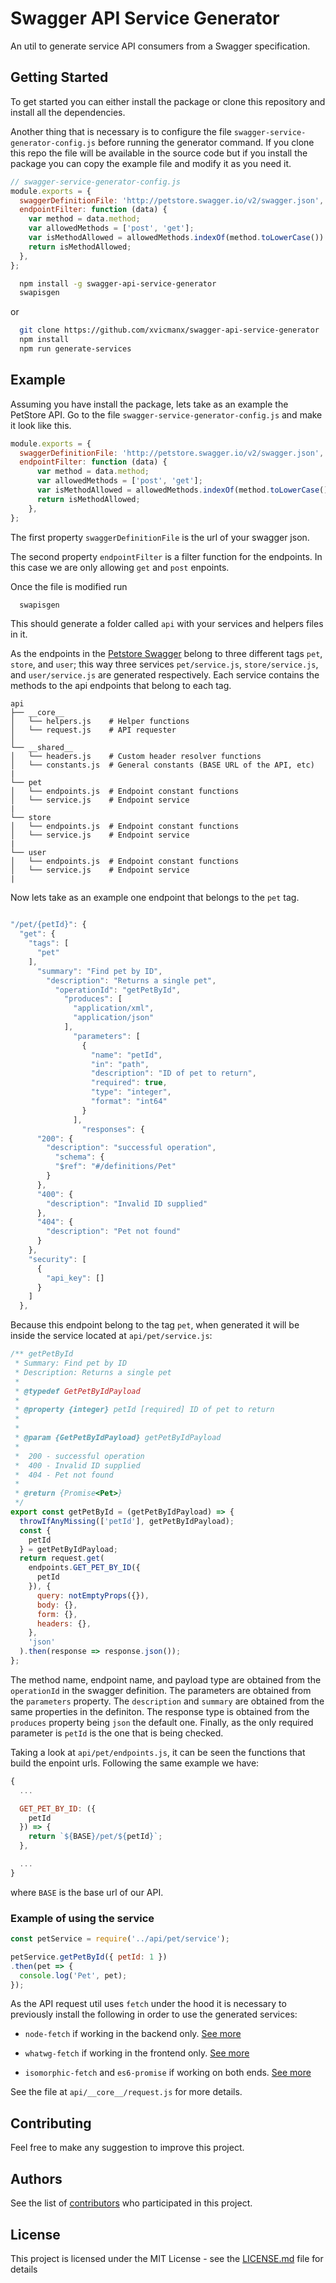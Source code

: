 # Swagger API Service Generator

An util to generate service API consumers from a Swagger specification.

## Getting Started

To get started you can either install the package or clone this repository and install all the dependencies.

Another thing that is necessary is to configure the file `swagger-service-generator-config.js` before running the generator command.
If you clone this repo the file will be available in the source code but if you
install the package you can copy the example file and modify it as you need it.

```js
// swagger-service-generator-config.js
module.exports = {
  swaggerDefinitionFile: 'http://petstore.swagger.io/v2/swagger.json',
  endpointFilter: function (data) {
    var method = data.method;
    var allowedMethods = ['post', 'get'];
    var isMethodAllowed = allowedMethods.indexOf(method.toLowerCase()) >= 0;
    return isMethodAllowed;
  },
};
```

```bash
  npm install -g swagger-api-service-generator
  swapisgen
```
 
 or

```bash
  git clone https://github.com/xvicmanx/swagger-api-service-generator
  npm install
  npm run generate-services
```


## Example

Assuming you have install the package, lets take as an example the PetStore API.
Go to the file
`swagger-service-generator-config.js`
and make it look like this.

 

```js
module.exports = {
  swaggerDefinitionFile: 'http://petstore.swagger.io/v2/swagger.json',
  endpointFilter: function (data) {
      var method = data.method;
      var allowedMethods = ['post', 'get'];
      var isMethodAllowed = allowedMethods.indexOf(method.toLowerCase()) >= 0;
      return isMethodAllowed;
    },
};

```

The first property `swaggerDefinitionFile` is the url of your swagger json.

The second property `endpointFilter` is a filter function for the endpoints. In this case we are only allowing `get` and `post` enpoints.

Once the file is modified run

```bash
  swapisgen
```
This should generate a folder called `api` with your services and helpers files in it.

As the endpoints in the [Petstore Swagger](http://petstore.swagger.io/v2/swagger.json) belong to three different tags `pet`, `store`, and `user`; this way three services `pet/service.js`, `store/service.js`, and `user/service.js` are generated respectively. Each service contains the methods to the api endpoints that belong to each tag.

```
api
├── __core__
│   └── helpers.js    # Helper functions
│   └── request.js    # API requester
│ 
└── __shared__
│   └── headers.js    # Custom header resolver functions
│   └── constants.js  # General constants (BASE URL of the API, etc)
|
└── pet
│   └── endpoints.js  # Endpoint constant functions
│   └── service.js    # Endpoint service
|
└── store
│   └── endpoints.js  # Endpoint constant functions
│   └── service.js    # Endpoint service
|
└── user
│   └── endpoints.js  # Endpoint constant functions
│   └── service.js    # Endpoint service
|
```


Now lets take as an example one endpoint that belongs to the `pet` tag.

```js

"/pet/{petId}": {
  "get": {
    "tags": [
      "pet"
    ],
      "summary": "Find pet by ID",
        "description": "Returns a single pet",
          "operationId": "getPetById",
            "produces": [
              "application/xml",
              "application/json"
            ],
              "parameters": [
                {
                  "name": "petId",
                  "in": "path",
                  "description": "ID of pet to return",
                  "required": true,
                  "type": "integer",
                  "format": "int64"
                }
              ],
                "responses": {
      "200": {
        "description": "successful operation",
          "schema": {
          "$ref": "#/definitions/Pet"
        }
      },
      "400": {
        "description": "Invalid ID supplied"
      },
      "404": {
        "description": "Pet not found"
      }
    },
    "security": [
      {
        "api_key": []
      }
    ]
  },
```

Because this endpoint belong to the tag `pet`, when generated it will be inside the service
located at `api/pet/service.js`:

```js
/** getPetById
 * Summary: Find pet by ID
 * Description: Returns a single pet
 * 
 * @typedef GetPetByIdPayload
 * 
 * @property {integer} petId [required] ID of pet to return
 * 
 * 
 * @param {GetPetByIdPayload} getPetByIdPayload
 *
 *  200 - successful operation
 *  400 - Invalid ID supplied
 *  404 - Pet not found
 *
 * @return {Promise<Pet>}
 */
export const getPetById = (getPetByIdPayload) => {
  throwIfAnyMissing(['petId'], getPetByIdPayload);
  const {
    petId
  } = getPetByIdPayload;
  return request.get(
    endpoints.GET_PET_BY_ID({
      petId
    }), {
      query: notEmptyProps({}),
      body: {},
      form: {},
      headers: {},
    },
    'json'
  ).then(response => response.json());
};
```

The method name, endpoint name, and payload type are obtained from the `operationId` in the swagger definition. The parameters are obtained  from the `parameters` property. The
`description` and `summary` are obtained from the same properties in the definiton.
The response type is obtained from the  `produces` property being `json` the default one.
Finally, as the only required parameter is `petId` is the one that is being checked.

Taking a look at `api/pet/endpoints.js`, it can be seen the functions that build the enpoint urls. Following the same example we have:

```js
{
  ...

  GET_PET_BY_ID: ({
    petId
  }) => {
    return `${BASE}/pet/${petId}`;
  },

  ...
}
```

where  `BASE` is the base url of our API.

### Example of using the service

```js
const petService = require('../api/pet/service');

petService.getPetById({ petId: 1 })
.then(pet => {
  console.log('Pet', pet);
});
``` 

As the API request util uses `fetch` under the hood it is necessary to previously install the following in order to use the generated services:
* `node-fetch` if working in the backend only. [See more](https://github.com/bitinn/node-fetch)

* `whatwg-fetch` if working in the frontend only. [See more](https://github.com/github/fetch)

* `isomorphic-fetch` and `es6-promise` if working on both ends. [See more](https://github.com/matthew-andrews/isomorphic-fetch)

See the file at `api/__core__/request.js` for more details.



<!-- ## Deployment

Add additional notes about how to deploy this on a live system -->

## Contributing

Feel free to make any suggestion to improve this project.


## Authors

See the list of [contributors](https://github.com/xvicmanx/swagger-api-service-generator/graphs/contributors) who participated in this project.

## License

This project is licensed under the MIT License - see the [LICENSE.md](LICENSE.md) file for details
